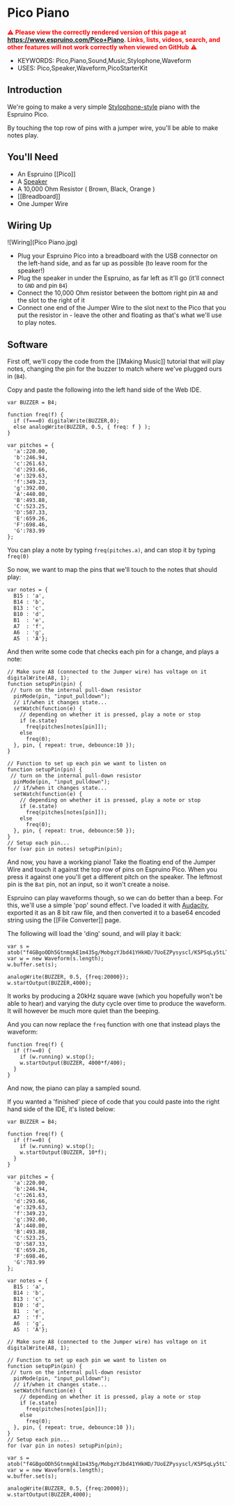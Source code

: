 <!--- Copyright (c) 2015 Gordon Williams, Pur3 Ltd. See the file LICENSE for copying permission. -->
Pico Piano
=========

<span style="color:red">:warning: **Please view the correctly rendered version of this page at https://www.espruino.com/Pico+Piano. Links, lists, videos, search, and other features will not work correctly when viewed on GitHub** :warning:</span>

* KEYWORDS: Pico,Piano,Sound,Music,Stylophone,Waveform
* USES: Pico,Speaker,Waveform,PicoStarterKit

Introduction
-----------

We're going to make a very simple [Stylophone-style](http://en.wikipedia.org/wiki/Stylophone) piano with the Espruino Pico.

By touching the top row of pins with a jumper wire, you'll be able to make notes play.

You'll Need
----------

* An Espruino [[Pico]]
* A [Speaker](/Speaker)
* A 10,000 Ohm Resistor ( Brown, Black, Orange )
* [[Breadboard]]
* One Jumper Wire

Wiring Up
--------

![Wiring](Pico Piano.jpg)

* Plug your Espruino Pico into a breadboard with the USB connector on the left-hand side, and as far up as possible (to leave room for the speaker!)
* Plug the speaker in under the Espruino, as far left as it'll go (it'll connect to `GND` and pin `B4`)
* Connect the 10,000 Ohm resistor between the bottom right pin `A8` and the slot to the right of it
* Connect one end of the Jumper Wire to the slot next to the Pico that you put the resistor in - leave the other and floating as that's what we'll use to play notes.

Software
-------

First off, we'll copy the code from the [[Making Music]] tutorial that will play notes, changing the pin for the buzzer to match where we've plugged ours in (`B4`).

Copy and paste the following into the left hand side of the Web IDE.

```
var BUZZER = B4;

function freq(f) { 
  if (f===0) digitalWrite(BUZZER,0);
  else analogWrite(BUZZER, 0.5, { freq: f } );
}

var pitches = {
  'a':220.00,
  'b':246.94,
  'c':261.63,
  'd':293.66,
  'e':329.63,
  'f':349.23,
  'g':392.00,
  'A':440.00,
  'B':493.88,
  'C':523.25,
  'D':587.33,
  'E':659.26,
  'F':698.46,
  'G':783.99
};
```

You can play a note by typing `freq(pitches.a)`, and can stop it by typing `freq(0)`

So now, we want to map the pins that we'll touch to the notes that should play:

```
var notes = {
  B15 : 'a',
  B14 : 'b',
  B13 : 'c',
  B10 : 'd',
  B1  : 'e',
  A7  : 'f',
  A6  : 'g',
  A5  : 'A'};
```

And then write some code that checks each pin for a change, and plays a note:

```
// Make sure A8 (connected to the Jumper wire) has voltage on it
digitalWrite(A8, 1); 
function setupPin(pin) {
 // turn on the internal pull-down resistor
  pinMode(pin, "input_pulldown");
  // if/when it changes state...
  setWatch(function(e) {
    // depending on whether it is pressed, play a note or stop
    if (e.state)
      freq(pitches[notes[pin]]);
    else
      freq(0);
  }, pin, { repeat: true, debounce:10 });
}

// Function to set up each pin we want to listen on
function setupPin(pin) {
 // turn on the internal pull-down resistor
  pinMode(pin, "input_pulldown");
  // if/when it changes state...
  setWatch(function(e) {
    // depending on whether it is pressed, play a note or stop
    if (e.state)
      freq(pitches[notes[pin]]);
    else
      freq(0);
  }, pin, { repeat: true, debounce:50 });
}
// Setup each pin...
for (var pin in notes) setupPin(pin);
```

And now, you have a working piano! Take the floating end of the Jumper Wire and touch it against the top row of pins on Espruino Pico. When you press it against one you'll get a different pitch on the speaker. The leftmost pin is the `Bat` pin, not an input, so it won't create a noise.

Espruino can play waveforms though, so we can do better than a beep. For this, we'll use a simple 'pop' sound effect. I've loaded it with [Audacity](http://audacity.sourceforge.net/), exported it as an 8 bit raw file, and then converted it to a base64 encoded string using the [[File Converter]] page.

The following will load the 'ding' sound, and will play it back:

```
var s = atob("f4GBgoODh5GtnmgkE1m435g/MobgzYJbd41YHkHD/7UoEZPysyscl/K5PSqLy5tLToqdfHGdrXI1V7vUeiVIqceEUG2kmWVfj6qIWFuKpZFpXXiXknNthZB9cH6LgG5vgJKSdWF7oZVoXHuRioJ8c3iJjHtweomLf3JygpCHdHOCiYJ8fYCBg4ODgn53d4CGiIZ8cHGAjo1+dn6Jh3pzeoWHfXd8hYd8d3+Gg3t1e4F9d36KiHp0fYZ+cneLlol3cnyEgXt8g4WBeXV8hoqDdnOCjoNxc4aRhnd3f4J6cXmNlIJxd4mKeXJ5iI2Denh9fX1/f4B/g4N2bnuSlYJzdoOIgXp7g4V+dnmDhoF9gIF+eHqDioJyb3+Oi3xzeIOHgXp7gIB+fH+DgHt8hIh/cnOEjoVzb32Mi3pxeYeLf3N2hIqBdXaBhoB7fYSGfXZ7hYeAeXl9goJ9e36BgYGCgoF8e4GDgHp6f4ODgHo=");
var w = new Waveform(s.length);
w.buffer.set(s);

analogWrite(BUZZER, 0.5, {freq:20000}); 
w.startOutput(BUZZER,4000);
```

It works by producing a 20kHz square wave (which you hopefully won't be able to hear) and varying the duty cycle over time to produce the waveform. It will however be much more quiet than the beeping.

And you can now replace the `freq` function with one that instead plays the waveform:

```
function freq(f) { 
  if (f!==0) {
    if (w.running) w.stop();
    w.startOutput(BUZZER, 4000*f/400);
  }
}
```

And now, the piano can play a sampled sound.

If you wanted a 'finished' piece of code that you could paste into the right hand side of the IDE, it's listed below:

```
var BUZZER = B4;

function freq(f) { 
  if (f!==0) {
    if (w.running) w.stop();
    w.startOutput(BUZZER, 10*f);
  }
}

var pitches = {
  'a':220.00,
  'b':246.94,
  'c':261.63,
  'd':293.66,
  'e':329.63,
  'f':349.23,
  'g':392.00,
  'A':440.00,
  'B':493.88,
  'C':523.25,
  'D':587.33,
  'E':659.26,
  'F':698.46,
  'G':783.99
};

var notes = {
  B15 : 'a',
  B14 : 'b',
  B13 : 'c',
  B10 : 'd',
  B1  : 'e',
  A7  : 'f',
  A6  : 'g',
  A5  : 'A'};

// Make sure A8 (connected to the Jumper wire) has voltage on it
digitalWrite(A8, 1); 

// Function to set up each pin we want to listen on
function setupPin(pin) {
 // turn on the internal pull-down resistor
  pinMode(pin, "input_pulldown");
  // if/when it changes state...
  setWatch(function(e) {
    // depending on whether it is pressed, play a note or stop
    if (e.state)
      freq(pitches[notes[pin]]);
    else
      freq(0);
  }, pin, { repeat: true, debounce:10 });
}
// Setup each pin...
for (var pin in notes) setupPin(pin);

var s = atob("f4GBgoODh5GtnmgkE1m435g/MobgzYJbd41YHkHD/7UoEZPysyscl/K5PSqLy5tLToqdfHGdrXI1V7vUeiVIqceEUG2kmWVfj6qIWFuKpZFpXXiXknNthZB9cH6LgG5vgJKSdWF7oZVoXHuRioJ8c3iJjHtweomLf3JygpCHdHOCiYJ8fYCBg4ODgn53d4CGiIZ8cHGAjo1+dn6Jh3pzeoWHfXd8hYd8d3+Gg3t1e4F9d36KiHp0fYZ+cneLlol3cnyEgXt8g4WBeXV8hoqDdnOCjoNxc4aRhnd3f4J6cXmNlIJxd4mKeXJ5iI2Denh9fX1/f4B/g4N2bnuSlYJzdoOIgXp7g4V+dnmDhoF9gIF+eHqDioJyb3+Oi3xzeIOHgXp7gIB+fH+DgHt8hIh/cnOEjoVzb32Mi3pxeYeLf3N2hIqBdXaBhoB7fYSGfXZ7hYeAeXl9goJ9e36BgYGCgoF8e4GDgHp6f4ODgHo=");
var w = new Waveform(s.length);
w.buffer.set(s);

analogWrite(BUZZER, 0.5, {freq:20000});
w.startOutput(BUZZER,4000);
```
